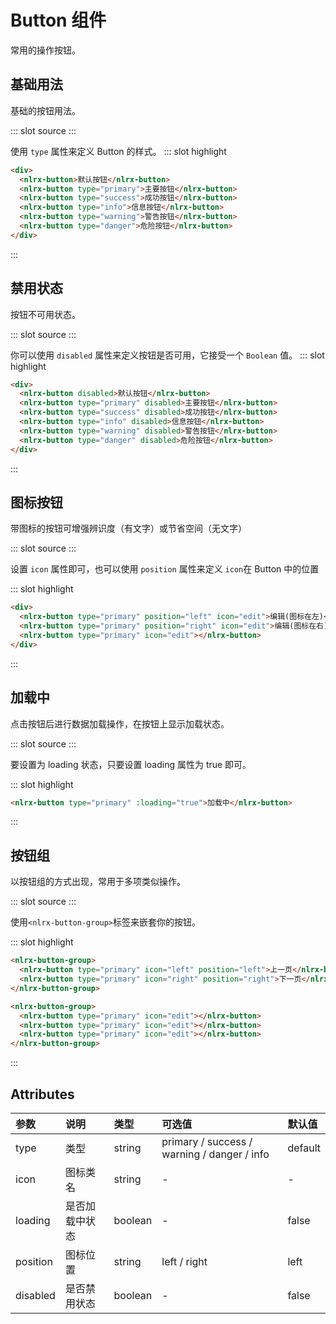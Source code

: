 # Button 组件

常用的操作按钮。

## 基础用法

基础的按钮用法。

<demo-block>
::: slot source
<button-demo1></button-demo1>
:::

使用 `type` 属性来定义 Button 的样式。
::: slot highlight

```html
<div>
  <nlrx-button>默认按钮</nlrx-button>
  <nlrx-button type="primary">主要按钮</nlrx-button>
  <nlrx-button type="success">成功按钮</nlrx-button>
  <nlrx-button type="info">信息按钮</nlrx-button>
  <nlrx-button type="warning">警告按钮</nlrx-button>
  <nlrx-button type="danger">危险按钮</nlrx-button>
</div>
```

:::

</demo-block>

## 禁用状态

按钮不可用状态。

<demo-block>
::: slot source
<button-demo5></button-demo5>
:::

你可以使用 `disabled` 属性来定义按钮是否可用，它接受一个 `Boolean` 值。
::: slot highlight

```html
<div>
  <nlrx-button disabled>默认按钮</nlrx-button>
  <nlrx-button type="primary" disabled>主要按钮</nlrx-button>
  <nlrx-button type="success" disabled>成功按钮</nlrx-button>
  <nlrx-button type="info" disabled>信息按钮</nlrx-button>
  <nlrx-button type="warning" disabled>警告按钮</nlrx-button>
  <nlrx-button type="danger" disabled>危险按钮</nlrx-button>
</div>
```

:::

</demo-block>

## 图标按钮

带图标的按钮可增强辨识度（有文字）或节省空间（无文字）

<demo-block>
::: slot source
<button-demo2></button-demo2>
:::

设置 `icon` 属性即可，也可以使用 `position` 属性来定义 `icon`在 Button 中的位置

::: slot highlight

```html
<div>
  <nlrx-button type="primary" position="left" icon="edit">编辑(图标在左)</nlrx-button>
  <nlrx-button type="primary" position="right" icon="edit">编辑(图标在右)</nlrx-button>
  <nlrx-button type="primary" icon="edit"></nlrx-button>
</div>
```

:::
</demo-block>

## 加载中

点击按钮后进行数据加载操作，在按钮上显示加载状态。

<demo-block>
::: slot source
<button-demo3></button-demo3>
:::

要设置为 loading 状态，只要设置 loading 属性为 true 即可。

::: slot highlight

```html
<nlrx-button type="primary" :loading="true">加载中</nlrx-button>
```

:::
</demo-block>

## 按钮组

以按钮组的方式出现，常用于多项类似操作。

<demo-block>
::: slot source
<button-demo4></button-demo4>
:::

使用`<nlrx-button-group>`标签来嵌套你的按钮。

::: slot highlight

```html
<nlrx-button-group>
  <nlrx-button type="primary" icon="left" position="left">上一页</nlrx-button>
  <nlrx-button type="primary" icon="right" position="right">下一页</nlrx-button>
</nlrx-button-group>

<nlrx-button-group>
  <nlrx-button type="primary" icon="edit"></nlrx-button>
  <nlrx-button type="primary" icon="edit"></nlrx-button>
  <nlrx-button type="primary" icon="edit"></nlrx-button>
</nlrx-button-group>
```

:::
</demo-block>

## Attributes

| 参数     | 说明           | 类型    | 可选值                                      | 默认值  |
| :------- | :------------- | :------ | :------------------------------------------ | :------ |
| type     | 类型           | string  | primary / success / warning / danger / info | default |
| icon     | 图标类名       | string  | -                                           | -       |
| loading  | 是否加载中状态 | boolean | -                                           | false   |
| position | 图标位置       | string  | left / right                                | left    |
| disabled | 是否禁用状态       | boolean  | -                               | false    |
